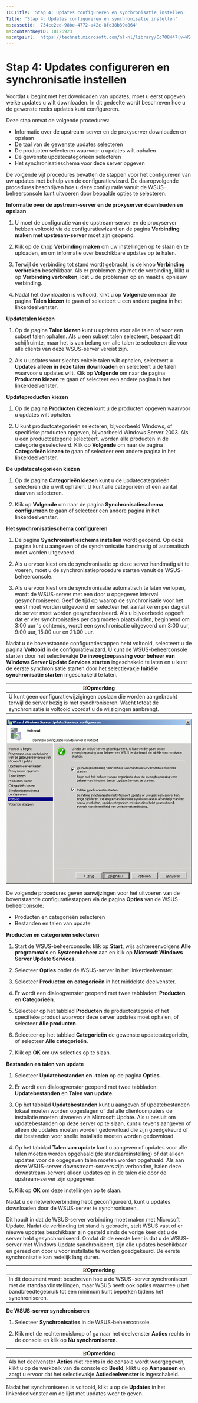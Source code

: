 ```yaml
---
TOCTitle: 'Stap 4: Updates configureren en synchronisatie instellen'
Title: 'Stap 4: Updates configureren en synchronisatie instellen'
ms:assetid: '734cc2ed-98be-4772-a42c-8fd38b39d864'
ms:contentKeyID: 18126923
ms:mtpsurl: 'https://technet.microsoft.com/nl-nl/library/Cc708447(v=WS.10)'
---
```


Stap 4: Updates configureren en synchronisatie instellen
========================================================

Voordat u begint met het downloaden van updates, moet u eerst opgeven welke updates u wilt downloaden. In dit gedeelte wordt beschreven hoe u de gewenste reeks updates kunt configureren.

Deze stap omvat de volgende procedures:

-   Informatie over de upstream-server en de proxyserver downloaden en opslaan
-   De taal van de gewenste updates selecteren
-   De producten selecteren waarvoor u updates wilt ophalen
-   De gewenste updatecategorieën selecteren
-   Het synchronisatieschema voor deze server opgeven

De volgende vijf procedures bevatten de stappen voor het configureren van uw updates met behulp van de configuratiewizard. De daaropvolgende procedures beschrijven hoe u deze configuratie vanuit de WSUS-beheerconsole kunt uitvoeren door bepaalde opties te selecteren.

**Informatie over de upstream-server en de proxyserver downloaden en opslaan**
1.  U moet de configuratie van de upstream-server en de proxyserver hebben voltooid via de configuratiewizard en de pagina **Verbinding maken met upstream-server** moet zijn geopend.

2.  Klik op de knop **Verbinding maken** om uw instellingen op te slaan en te uploaden, en om informatie over beschikbare updates op te halen.

3.  Terwijl de verbinding tot stand wordt gebracht, is de knop **Verbinding verbreken** beschikbaar. Als er problemen zijn met de verbinding, klikt u op **Verbinding verbreken**, lost u de problemen op en maakt u opnieuw verbinding.

4.  Nadat het downloaden is voltooid, klikt u op **Volgende** om naar de pagina **Talen kiezen** te gaan of selecteert u een andere pagina in het linkerdeelvenster.

**Updatetalen kiezen**
1.  Op de pagina **Talen kiezen** kunt u updates voor alle talen of voor een subset talen ophalen. Als u een subset talen selecteert, bespaart dit schijfruimte, maar het is van belang om alle talen te selecteren die voor alle clients van deze WSUS-server vereist zijn.

2.  Als u updates voor slechts enkele talen wilt ophalen, selecteert u **Updates alleen in deze talen downloaden** en selecteert u de talen waarvoor u updates wilt. Klik op **Volgende** om naar de pagina **Producten kiezen** te gaan of selecteer een andere pagina in het linkerdeelvenster.

**Updateproducten kiezen**
1.  Op de pagina **Producten kiezen** kunt u de producten opgeven waarvoor u updates wilt ophalen.

2.  U kunt productcategorieën selecteren, bijvoorbeeld Windows, of specifieke producten opgeven, bijvoorbeeld Windows Server 2003. Als u een productcategorie selecteert, worden alle producten in de categorie geselecteerd. Klik op **Volgende** om naar de pagina **Categorieën kiezen** te gaan of selecteer een andere pagina in het linkerdeelvenster.

**De updatecategorieën kiezen**
1.  Op de pagina **Categorieën kiezen** kunt u de updatecategorieën selecteren die u wilt ophalen. U kunt alle categorieën of een aantal daarvan selecteren.

2.  Klik op **Volgende** om naar de pagina **Synchronisatieschema configureren** te gaan of selecteer een andere pagina in het linkerdeelvenster.

**Het synchronisatieschema configureren**
1.  De pagina **Synchronisatieschema instellen** wordt geopend. Op deze pagina kunt u aangeven of de synchronisatie handmatig of automatisch moet worden uitgevoerd.

2.  Als u ervoor kiest om de synchronisatie op deze server handmatig uit te voeren, moet u de synchronisatieprocedure starten vanuit de WSUS-beheerconsole.

3.  Als u ervoor kiest om de synchronisatie automatisch te laten verlopen, wordt de WSUS-server met een door u opgegeven interval gesynchroniseerd. Geef de tijd op waarop de synchronisatie voor het eerst moet worden uitgevoerd en selecteer het aantal keren per dag dat de server moet worden gesynchroniseerd. Als u bijvoorbeeld opgeeft dat er vier synchronisaties per dag moeten plaatsvinden, beginnend om 3:00 uur 's ochtends, wordt een synchronisatie uitgevoerd om 3:00 uur, 9:00 uur, 15:00 uur en 21:00 uur.

Nadat u de bovenstaande configuratiestappen hebt voltooid, selecteert u de pagina **Voltooid** in de configuratiewizard. U kunt de WSUS-beheerconsole starten door het selectievakje **De invoegtoepassing voor beheer van Windows Server Update Services starten** ingeschakeld te laten en u kunt de eerste synchronisatie starten door het selectievakje **Initiële synchronisatie starten** ingeschakeld te laten.

| ![](images/Cc708447.note(WS.10).gif)Opmerking                                                                                                                       |
|--------------------------------------------------------------------------------------------------------------------------------------------------------------------------------------------------|
| U kunt geen configuratiewijzigingen opslaan die worden aangebracht terwijl de server bezig is met synchroniseren. Wacht totdat de synchronisatie is voltooid voordat u de wijzigingen aanbrengt. |

![](images/Cc708447.3f774fd1-af87-47d8-8f50-a5d585687d70(WS.10).gif)

De volgende procedures geven aanwijzingen voor het uitvoeren van de bovenstaande configuratiestappen via de pagina **Opties** van de WSUS-beheerconsole:

-   Producten en categorieën selecteren
-   Bestanden en talen van update

**Producten en categorieën selecteren**
1.  Start de WSUS-beheerconsole: klik op **Start**, wijs achtereenvolgens **Alle programma's** en **Systeembeheer** aan en klik op **Microsoft Windows Server Update Services**.

2.  Selecteer **Opties** onder de WSUS-server in het linkerdeelvenster.

3.  Selecteer **Producten en categorieën** in het middelste deelvenster.

4.  Er wordt een dialoogvenster geopend met twee tabbladen: **Producten** en **Categorieën**.

5.  Selecteer op het tabblad **Producten** de productcategorie of het specifieke product waarvoor deze server updates moet ophalen, of selecteer **Alle producten**.

6.  Selecteer op het tabblad **Categorieën** de gewenste updatecategorieën, of selecteer **Alle categorieën**.

7.  Klik op **OK** om uw selecties op te slaan.

**Bestanden en talen van update**
1.  Selecteer **Updatebestanden en -talen** op de pagina **Opties**.

2.  Er wordt een dialoogvenster geopend met twee tabbladen: **Updatebestanden** en **Talen van update**.

3.  Op het tabblad **Updatebestanden** kunt u aangeven of updatebestanden lokaal moeten worden opgeslagen of dat alle clientcomputers de installatie moeten uitvoeren via Microsoft Update. Als u besluit om updatebestanden op deze server op te slaan, kunt u tevens aangeven of alleen de updates moeten worden gedownload die zijn goedgekeurd of dat bestanden voor snelle installatie moeten worden gedownload.

4.  Op het tabblad **Talen van update** kunt u aangeven of updates voor alle talen moeten worden opgehaald (de standaardinstelling) of dat alleen updates voor de opgegeven talen moeten worden opgehaald. Als aan deze WSUS-server downstream-servers zijn verbonden, halen deze downstream-servers alleen updates op in de talen die door de upstream-server zijn opgegeven.

5.  Klik op **OK** om deze instellingen op te slaan.

Nadat u de netwerkverbinding hebt geconfigureerd, kunt u updates downloaden door de WSUS-server te synchroniseren.

Dit houdt in dat de WSUS-server verbinding moet maken met Microsoft Update. Nadat de verbinding tot stand is gebracht, stelt WSUS vast of er nieuwe updates beschikbaar zijn gesteld sinds de vorige keer dat u de server hebt gesynchroniseerd. Omdat dit de eerste keer is dat u de WSUS-server met Windows Update synchroniseert, zijn alle updates beschikbaar en gereed om door u voor installatie te worden goedgekeurd. De eerste synchronisatie kan redelijk lang duren.

| ![](images/Cc708447.note(WS.10).gif)Opmerking                                                                                                                                               |
|--------------------------------------------------------------------------------------------------------------------------------------------------------------------------------------------------------------------------|
| In dit document wordt beschreven hoe u de WSUS-server synchroniseert met de standaardinstellingen, maar WSUS heeft ook opties waarmee u het bandbreedtegebruik tot een minimum kunt beperken tijdens het synchroniseren. |

**De WSUS-server synchroniseren**
1.  Selecteer **Synchronisaties** in de WSUS-beheerconsole.

2.  Klik met de rechtermuisknop of ga naar het deelvenster **Acties** rechts in de console en klik op **Nu synchroniseren**.

| ![](images/Cc708447.note(WS.10).gif)Opmerking                                                                                                                                                             |
|----------------------------------------------------------------------------------------------------------------------------------------------------------------------------------------------------------------------------------------|
| Als het deelvenster **Acties** niet rechts in de console wordt weergegeven, klikt u op de werkbalk van de console op **Beeld**, klikt u op **Aanpassen** en zorgt u ervoor dat het selectievakje **Actiedeelvenster** is ingeschakeld. |

Nadat het synchroniseren is voltooid, klikt u op de **Updates** in het linkerdeelvenster om de lijst met updates weer te geven.
